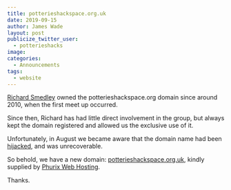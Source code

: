 ```yaml
---
title: potterieshackspace.org.uk
date: 2019-09-15
author: James Wade
layout: post
publicize_twitter_user:
  - potterieshacks
image: 
categories:
  - Announcements
tags:
  - website
---
```


[Richard Smedley](https://twitter.com/richardsmedley) owned the potterieshackspace.org domain since around 2010, when the first meet up occurred.

Since then, Richard has had little direct involvement in the group, but always kept the domain registered and allowed us the exclusive use of it.

Unfortunately, in August we became aware that the domain name had been [hijacked](https://en.wikipedia.org/wiki/Domain_hijacking), and was unrecoverable.

So behold, we have a new domain: [potterieshackspace.org.uk](https://potterieshackspace.org.uk/), kindly supplied by [Phurix Web Hosting](https://phurix.co.uk/).

Thanks.